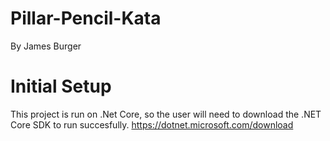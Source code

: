 # Pillar-Pencil-Kata
By James Burger

# Initial Setup
This project is run on .Net Core, so the user will need to download the .NET Core SDK to run succesfully.
https://dotnet.microsoft.com/download

